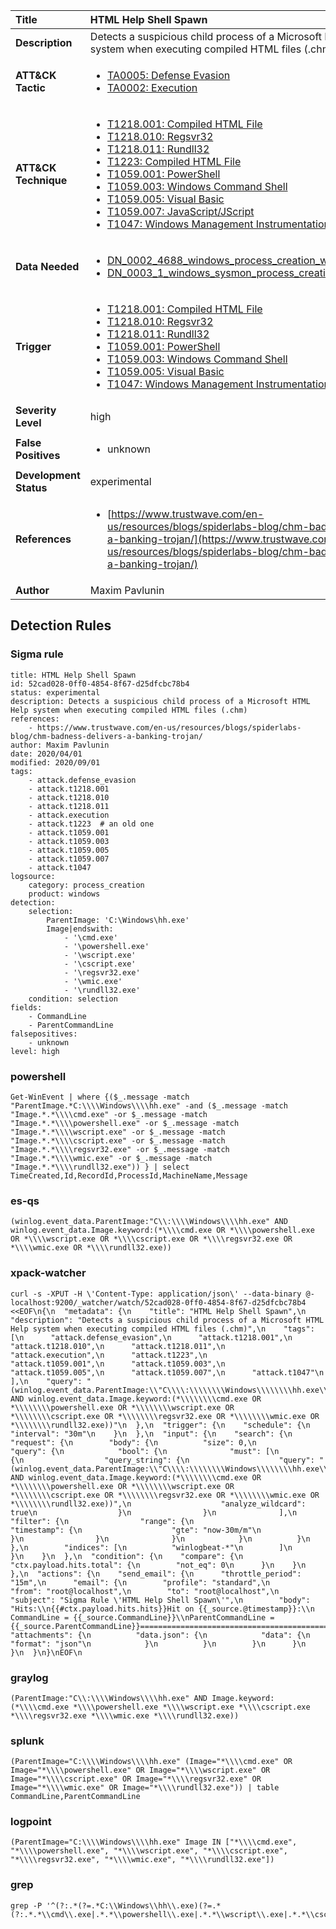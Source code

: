| Title                    | HTML Help Shell Spawn       |
|:-------------------------|:------------------|
| **Description**          | Detects a suspicious child process of a Microsoft HTML Help system when executing compiled HTML files (.chm) |
| **ATT&amp;CK Tactic**    |  <ul><li>[TA0005: Defense Evasion](https://attack.mitre.org/tactics/TA0005)</li><li>[TA0002: Execution](https://attack.mitre.org/tactics/TA0002)</li></ul>  |
| **ATT&amp;CK Technique** | <ul><li>[T1218.001: Compiled HTML File](https://attack.mitre.org/techniques/T1218/001)</li><li>[T1218.010: Regsvr32](https://attack.mitre.org/techniques/T1218/010)</li><li>[T1218.011: Rundll32](https://attack.mitre.org/techniques/T1218/011)</li><li>[T1223: Compiled HTML File](https://attack.mitre.org/techniques/T1223)</li><li>[T1059.001: PowerShell](https://attack.mitre.org/techniques/T1059/001)</li><li>[T1059.003: Windows Command Shell](https://attack.mitre.org/techniques/T1059/003)</li><li>[T1059.005: Visual Basic](https://attack.mitre.org/techniques/T1059/005)</li><li>[T1059.007: JavaScript/JScript](https://attack.mitre.org/techniques/T1059/007)</li><li>[T1047: Windows Management Instrumentation](https://attack.mitre.org/techniques/T1047)</li></ul>  |
| **Data Needed**          | <ul><li>[DN_0002_4688_windows_process_creation_with_commandline](../Data_Needed/DN_0002_4688_windows_process_creation_with_commandline.md)</li><li>[DN_0003_1_windows_sysmon_process_creation](../Data_Needed/DN_0003_1_windows_sysmon_process_creation.md)</li></ul>  |
| **Trigger**              | <ul><li>[T1218.001: Compiled HTML File](../Triggers/T1218.001.md)</li><li>[T1218.010: Regsvr32](../Triggers/T1218.010.md)</li><li>[T1218.011: Rundll32](../Triggers/T1218.011.md)</li><li>[T1059.001: PowerShell](../Triggers/T1059.001.md)</li><li>[T1059.003: Windows Command Shell](../Triggers/T1059.003.md)</li><li>[T1059.005: Visual Basic](../Triggers/T1059.005.md)</li><li>[T1047: Windows Management Instrumentation](../Triggers/T1047.md)</li></ul>  |
| **Severity Level**       | high |
| **False Positives**      | <ul><li>unknown</li></ul>  |
| **Development Status**   | experimental |
| **References**           | <ul><li>[https://www.trustwave.com/en-us/resources/blogs/spiderlabs-blog/chm-badness-delivers-a-banking-trojan/](https://www.trustwave.com/en-us/resources/blogs/spiderlabs-blog/chm-badness-delivers-a-banking-trojan/)</li></ul>  |
| **Author**               | Maxim Pavlunin |


## Detection Rules

### Sigma rule

```
title: HTML Help Shell Spawn
id: 52cad028-0ff0-4854-8f67-d25dfcbc78b4
status: experimental
description: Detects a suspicious child process of a Microsoft HTML Help system when executing compiled HTML files (.chm)
references:
    - https://www.trustwave.com/en-us/resources/blogs/spiderlabs-blog/chm-badness-delivers-a-banking-trojan/
author: Maxim Pavlunin
date: 2020/04/01
modified: 2020/09/01
tags:
    - attack.defense_evasion
    - attack.t1218.001
    - attack.t1218.010
    - attack.t1218.011
    - attack.execution
    - attack.t1223  # an old one
    - attack.t1059.001
    - attack.t1059.003
    - attack.t1059.005
    - attack.t1059.007
    - attack.t1047
logsource:
    category: process_creation
    product: windows
detection:
    selection:
        ParentImage: 'C:\Windows\hh.exe'
        Image|endswith:
            - '\cmd.exe'
            - '\powershell.exe'
            - '\wscript.exe'
            - '\cscript.exe'
            - '\regsvr32.exe'
            - '\wmic.exe'
            - '\rundll32.exe'
    condition: selection
fields:
    - CommandLine
    - ParentCommandLine
falsepositives:
    - unknown
level: high

```





### powershell
    
```
Get-WinEvent | where {($_.message -match "ParentImage.*C:\\\\Windows\\\\hh.exe" -and ($_.message -match "Image.*.*\\\\cmd.exe" -or $_.message -match "Image.*.*\\\\powershell.exe" -or $_.message -match "Image.*.*\\\\wscript.exe" -or $_.message -match "Image.*.*\\\\cscript.exe" -or $_.message -match "Image.*.*\\\\regsvr32.exe" -or $_.message -match "Image.*.*\\\\wmic.exe" -or $_.message -match "Image.*.*\\\\rundll32.exe")) } | select TimeCreated,Id,RecordId,ProcessId,MachineName,Message
```


### es-qs
    
```
(winlog.event_data.ParentImage:"C\\:\\\\Windows\\\\hh.exe" AND winlog.event_data.Image.keyword:(*\\\\cmd.exe OR *\\\\powershell.exe OR *\\\\wscript.exe OR *\\\\cscript.exe OR *\\\\regsvr32.exe OR *\\\\wmic.exe OR *\\\\rundll32.exe))
```


### xpack-watcher
    
```
curl -s -XPUT -H \'Content-Type: application/json\' --data-binary @- localhost:9200/_watcher/watch/52cad028-0ff0-4854-8f67-d25dfcbc78b4 <<EOF\n{\n  "metadata": {\n    "title": "HTML Help Shell Spawn",\n    "description": "Detects a suspicious child process of a Microsoft HTML Help system when executing compiled HTML files (.chm)",\n    "tags": [\n      "attack.defense_evasion",\n      "attack.t1218.001",\n      "attack.t1218.010",\n      "attack.t1218.011",\n      "attack.execution",\n      "attack.t1223",\n      "attack.t1059.001",\n      "attack.t1059.003",\n      "attack.t1059.005",\n      "attack.t1059.007",\n      "attack.t1047"\n    ],\n    "query": "(winlog.event_data.ParentImage:\\"C\\\\:\\\\\\\\Windows\\\\\\\\hh.exe\\" AND winlog.event_data.Image.keyword:(*\\\\\\\\cmd.exe OR *\\\\\\\\powershell.exe OR *\\\\\\\\wscript.exe OR *\\\\\\\\cscript.exe OR *\\\\\\\\regsvr32.exe OR *\\\\\\\\wmic.exe OR *\\\\\\\\rundll32.exe))"\n  },\n  "trigger": {\n    "schedule": {\n      "interval": "30m"\n    }\n  },\n  "input": {\n    "search": {\n      "request": {\n        "body": {\n          "size": 0,\n          "query": {\n            "bool": {\n              "must": [\n                {\n                  "query_string": {\n                    "query": "(winlog.event_data.ParentImage:\\"C\\\\:\\\\\\\\Windows\\\\\\\\hh.exe\\" AND winlog.event_data.Image.keyword:(*\\\\\\\\cmd.exe OR *\\\\\\\\powershell.exe OR *\\\\\\\\wscript.exe OR *\\\\\\\\cscript.exe OR *\\\\\\\\regsvr32.exe OR *\\\\\\\\wmic.exe OR *\\\\\\\\rundll32.exe))",\n                    "analyze_wildcard": true\n                  }\n                }\n              ],\n              "filter": {\n                "range": {\n                  "timestamp": {\n                    "gte": "now-30m/m"\n                  }\n                }\n              }\n            }\n          }\n        },\n        "indices": [\n          "winlogbeat-*"\n        ]\n      }\n    }\n  },\n  "condition": {\n    "compare": {\n      "ctx.payload.hits.total": {\n        "not_eq": 0\n      }\n    }\n  },\n  "actions": {\n    "send_email": {\n      "throttle_period": "15m",\n      "email": {\n        "profile": "standard",\n        "from": "root@localhost",\n        "to": "root@localhost",\n        "subject": "Sigma Rule \'HTML Help Shell Spawn\'",\n        "body": "Hits:\\n{{#ctx.payload.hits.hits}}Hit on {{_source.@timestamp}}:\\n      CommandLine = {{_source.CommandLine}}\\nParentCommandLine = {{_source.ParentCommandLine}}================================================================================\\n{{/ctx.payload.hits.hits}}",\n        "attachments": {\n          "data.json": {\n            "data": {\n              "format": "json"\n            }\n          }\n        }\n      }\n    }\n  }\n}\nEOF\n
```


### graylog
    
```
(ParentImage:"C\\:\\\\Windows\\\\hh.exe" AND Image.keyword:(*\\\\cmd.exe *\\\\powershell.exe *\\\\wscript.exe *\\\\cscript.exe *\\\\regsvr32.exe *\\\\wmic.exe *\\\\rundll32.exe))
```


### splunk
    
```
(ParentImage="C:\\\\Windows\\\\hh.exe" (Image="*\\\\cmd.exe" OR Image="*\\\\powershell.exe" OR Image="*\\\\wscript.exe" OR Image="*\\\\cscript.exe" OR Image="*\\\\regsvr32.exe" OR Image="*\\\\wmic.exe" OR Image="*\\\\rundll32.exe")) | table CommandLine,ParentCommandLine
```


### logpoint
    
```
(ParentImage="C:\\\\Windows\\\\hh.exe" Image IN ["*\\\\cmd.exe", "*\\\\powershell.exe", "*\\\\wscript.exe", "*\\\\cscript.exe", "*\\\\regsvr32.exe", "*\\\\wmic.exe", "*\\\\rundll32.exe"])
```


### grep
    
```
grep -P '^(?:.*(?=.*C:\\Windows\\hh\\.exe)(?=.*(?:.*.*\\cmd\\.exe|.*.*\\powershell\\.exe|.*.*\\wscript\\.exe|.*.*\\cscript\\.exe|.*.*\\regsvr32\\.exe|.*.*\\wmic\\.exe|.*.*\\rundll32\\.exe)))'
```



